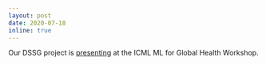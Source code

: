 ```yaml
---
layout: post
date: 2020-07-18
inline: true
---
```


Our DSSG project is [presenting](https://arxiv.org/abs/2006.06292) at the ICML ML for Global Health Workshop.
